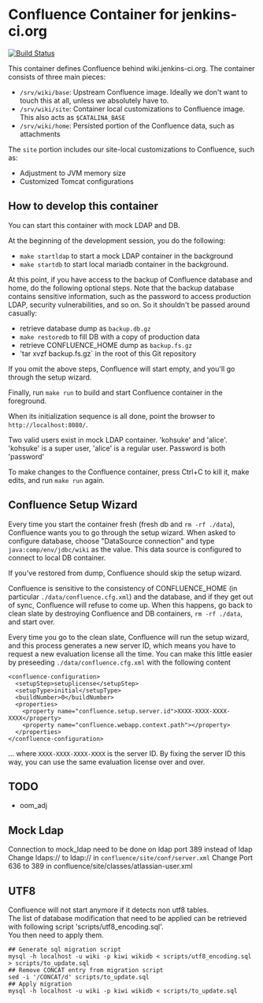 # Confluence Container for jenkins-ci.org
[![Build Status](http://ci.jenkins-ci.org/buildStatus/icon?job=infra_confluence)](http://ci.jenkins-ci.org/view/Infrastructure/job/infra_confluence/)

This container defines Confluence behind wiki.jenkins-ci.org.
The container consists of three main pieces:

* `/srv/wiki/base`: Upstream Confluence image. Ideally we don't want to touch this at all, unless we absolutely have to.
* `/srv/wiki/site`: Container local customizations to Confluence image. This also acts as `$CATALINA_BASE`
* `/srv/wiki/home`: Persisted portion of the Confluence data, such as attachments

The `site` portion includes our site-local customizations to Confluence, such as:

* Adjustment to JVM memory size
* Customized Tomcat configurations

## How to develop this container
You can start this container with mock LDAP and DB.

At the beginning of the development session, you do the following:

* `make startldap` to start a mock LDAP container in the background
* `make startdb` to start local mariadb container in the background.

At this point, if you have access to the backup of Confluence database and home, do the following optional steps.
Note that the backup database contains sensitive information, such as the password to access production LDAP,
security vulnerabilities, and so on. So it shouldn't be passed around casually:

* retrieve database dump as `backup.db.gz`
* `make restoredb` to fill DB with a copy of production data
* retrieve CONFLUENCE_HOME dump as `backup.fs.gz`
* 'tar xvzf backup.fs.gz` in the root of this Git repository

If you omit the above steps, Confluence will start empty, and you'll go through the setup wizard.

Finally, run `make run` to build and start Confluence container in the foreground.

When its initialization sequence is all done, point the browser to `http://localhost:8080/`.

Two valid users exist in mock LDAP container. 'kohsuke' and 'alice'.
'kohsuke' is a super user, 'alice' is a regular user. Password is both 'password'

To make changes to the Confluence container, press Ctrl+C to kill it,
make edits, and run `make run` again.

## Confluence Setup Wizard

Every time you start the container fresh (fresh db and `rm -rf ./data`), Confluence wants you to go
through the setup wizard.  When asked to configure database, choose "DataSource connection" and
type `java:comp/env/jdbc/wiki` as the value. This data source is configured to connect to local DB container.

If you've restored from dump, Confluence should skip the setup wizard.

Confluence is sensitive to the consistency of CONFLUENCE_HOME (in particular `./data/confluence.cfg.xml`)
and the database, and if they get out of sync, Confluence will refuse to come up. When this happens,
go back to clean slate by destroying Confluence and DB containers, `rm -rf ./data`, and start over.

Every time you go to the clean slate, Confluence will run the setup wizard, and this
process generates a new server ID, which means you have to request
a new evaluation license all the time. You can make this little easier by preseeding `./data/confluence.cfg.xml`
with the following content

    <confluence-configuration>
      <setupStep>setuplicense</setupStep>
      <setupType>initial</setupType>
      <buildNumber>0</buildNumber>
      <properties>
        <property name="confluence.setup.server.id">XXXX-XXXX-XXXX-XXXX</property>
        <property name="confluence.webapp.context.path"></property>
      </properties>
    </confluence-configuration>

... where `XXXX-XXXX-XXXX-XXXX` is the server ID. By fixing the server ID this way,
you can use the same evaluation license over and over.


## TODO
* oom_adj

## Mock Ldap
Connection to mock_ldap need to be done on ldap port 389 instead of ldap
Change ldaps:// to ldap:// in `confluence/site/conf/server.xml`
Change Port 636 to 389 in confluence/site/classes/atlassian-user.xml

## UTF8
Confluence will not start anymore if it detects non utf8 tables.  
The list of database modification that need to be applied can be retrieved with following script 'scripts/utf8_encoding.sql'.  
You then need to apply them.

```
## Generate sql migration script
mysql -h localhost -u wiki -p kiwi wikidb < scripts/utf8_encoding.sql > scripts/to_update.sql
## Remove CONCAT entry from migration script
sed -i '/CONCAT/d' scripts/to_update.sql
## Apply migration
mysql -h localhost -u wiki -p kiwi wikidb < scripts/to_update.sql
```
